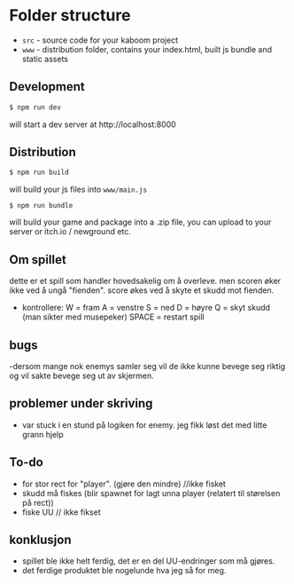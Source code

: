 # Folder structure

- `src` - source code for your kaboom project
- `www` - distribution folder, contains your index.html, built js bundle and static assets


## Development

```sh
$ npm run dev
```

will start a dev server at http://localhost:8000

## Distribution

```sh
$ npm run build
```

will build your js files into `www/main.js`

```
$ npm run bundle
```

will build your game and package into a .zip file, you can upload to your server or itch.io / newground etc.

## Om spillet
dette er et spill som handler hovedsakelig om å overleve. men scoren øker ikke ved å ungå "fienden". score økes ved å skyte et skudd mot fienden. 
 - kontrollere:
    W = fram
    A = venstre
    S = ned
    D = høyre
    Q = skyt skudd (man sikter med musepeker)
    SPACE = restart spill
    

## bugs
-dersom mange nok enemys samler seg vil de ikke kunne bevege seg riktig og vil sakte bevege seg ut av skjermen.

## problemer under skriving
 - var stuck i en stund på logiken for enemy. jeg fikk løst det med litte grann hjelp

## To-do
- for stor rect for "player". (gjøre den mindre) //ikke fisket
- skudd må fiskes (blir spawnet for lagt unna player (relatert til størelsen på rect))
- fiske UU // ikke fikset

## konklusjon
 - spillet ble ikke helt ferdig, det er en del UU-endringer som må gjøres.
 - det ferdige produktet ble nogelunde hva jeg så for meg.







